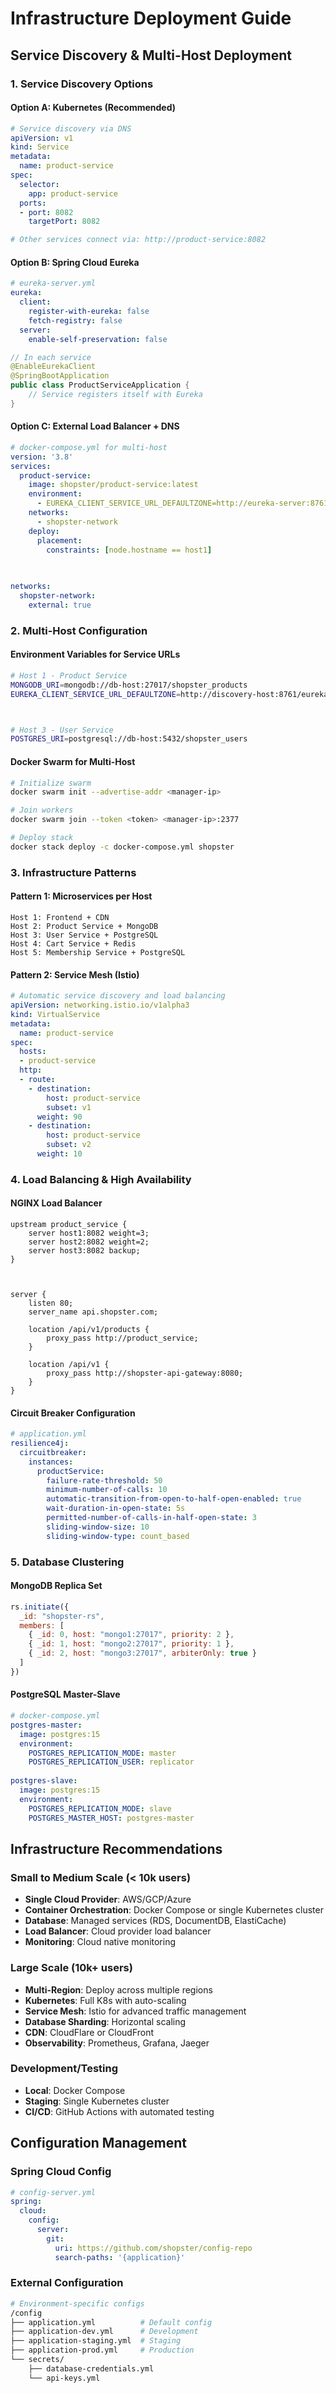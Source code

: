 # Infrastructure Deployment Guide

## Service Discovery & Multi-Host Deployment

### 1. Service Discovery Options

#### Option A: Kubernetes (Recommended)
```yaml
# Service discovery via DNS
apiVersion: v1
kind: Service
metadata:
  name: product-service
spec:
  selector:
    app: product-service
  ports:
  - port: 8082
    targetPort: 8082

# Other services connect via: http://product-service:8082
```

#### Option B: Spring Cloud Eureka
```yaml
# eureka-server.yml
eureka:
  client:
    register-with-eureka: false
    fetch-registry: false
  server:
    enable-self-preservation: false
```

```java
// In each service
@EnableEurekaClient
@SpringBootApplication
public class ProductServiceApplication {
    // Service registers itself with Eureka
}
```

#### Option C: External Load Balancer + DNS
```yaml
# docker-compose.yml for multi-host
version: '3.8'
services:
  product-service:
    image: shopster/product-service:latest
    environment:
      - EUREKA_CLIENT_SERVICE_URL_DEFAULTZONE=http://eureka-server:8761/eureka
    networks:
      - shopster-network
    deploy:
      placement:
        constraints: [node.hostname == host1]
  
  

networks:
  shopster-network:
    external: true
```

### 2. Multi-Host Configuration

#### Environment Variables for Service URLs
```bash
# Host 1 - Product Service
MONGODB_URI=mongodb://db-host:27017/shopster_products
EUREKA_CLIENT_SERVICE_URL_DEFAULTZONE=http://discovery-host:8761/eureka



# Host 3 - User Service
POSTGRES_URI=postgresql://db-host:5432/shopster_users
```

#### Docker Swarm for Multi-Host
```bash
# Initialize swarm
docker swarm init --advertise-addr <manager-ip>

# Join workers
docker swarm join --token <token> <manager-ip>:2377

# Deploy stack
docker stack deploy -c docker-compose.yml shopster
```

### 3. Infrastructure Patterns

#### Pattern 1: Microservices per Host
```
Host 1: Frontend + CDN
Host 2: Product Service + MongoDB
Host 3: User Service + PostgreSQL
Host 4: Cart Service + Redis
Host 5: Membership Service + PostgreSQL
```

#### Pattern 2: Service Mesh (Istio)
```yaml
# Automatic service discovery and load balancing
apiVersion: networking.istio.io/v1alpha3
kind: VirtualService
metadata:
  name: product-service
spec:
  hosts:
  - product-service
  http:
  - route:
    - destination:
        host: product-service
        subset: v1
      weight: 90
    - destination:
        host: product-service  
        subset: v2
      weight: 10
```

### 4. Load Balancing & High Availability

#### NGINX Load Balancer
```nginx
upstream product_service {
    server host1:8082 weight=3;
    server host2:8082 weight=2;
    server host3:8082 backup;
}



server {
    listen 80;
    server_name api.shopster.com;
    
    location /api/v1/products {
        proxy_pass http://product_service;
    }
    
    location /api/v1 {
        proxy_pass http://shopster-api-gateway:8080;
    }
}
```

#### Circuit Breaker Configuration
```yaml
# application.yml
resilience4j:
  circuitbreaker:
    instances:
      productService:
        failure-rate-threshold: 50
        minimum-number-of-calls: 10
        automatic-transition-from-open-to-half-open-enabled: true
        wait-duration-in-open-state: 5s
        permitted-number-of-calls-in-half-open-state: 3
        sliding-window-size: 10
        sliding-window-type: count_based
```

### 5. Database Clustering

#### MongoDB Replica Set
```javascript
rs.initiate({
  _id: "shopster-rs",
  members: [
    { _id: 0, host: "mongo1:27017", priority: 2 },
    { _id: 1, host: "mongo2:27017", priority: 1 },
    { _id: 2, host: "mongo3:27017", arbiterOnly: true }
  ]
})
```

#### PostgreSQL Master-Slave
```yaml
# docker-compose.yml
postgres-master:
  image: postgres:15
  environment:
    POSTGRES_REPLICATION_MODE: master
    POSTGRES_REPLICATION_USER: replicator
    
postgres-slave:
  image: postgres:15
  environment:
    POSTGRES_REPLICATION_MODE: slave
    POSTGRES_MASTER_HOST: postgres-master
```

## Infrastructure Recommendations

### Small to Medium Scale (< 10k users)
- **Single Cloud Provider**: AWS/GCP/Azure
- **Container Orchestration**: Docker Compose or single Kubernetes cluster
- **Database**: Managed services (RDS, DocumentDB, ElastiCache)
- **Load Balancer**: Cloud provider load balancer
- **Monitoring**: Cloud native monitoring

### Large Scale (10k+ users)
- **Multi-Region**: Deploy across multiple regions
- **Kubernetes**: Full K8s with auto-scaling
- **Service Mesh**: Istio for advanced traffic management  
- **Database Sharding**: Horizontal scaling
- **CDN**: CloudFlare or CloudFront
- **Observability**: Prometheus, Grafana, Jaeger

### Development/Testing
- **Local**: Docker Compose
- **Staging**: Single Kubernetes cluster
- **CI/CD**: GitHub Actions with automated testing

## Configuration Management

### Spring Cloud Config
```yaml
# config-server.yml
spring:
  cloud:
    config:
      server:
        git:
          uri: https://github.com/shopster/config-repo
          search-paths: '{application}'
```

### External Configuration
```bash
# Environment-specific configs
/config
├── application.yml          # Default config
├── application-dev.yml      # Development  
├── application-staging.yml  # Staging
├── application-prod.yml     # Production
└── secrets/
    ├── database-credentials.yml
    └── api-keys.yml
```